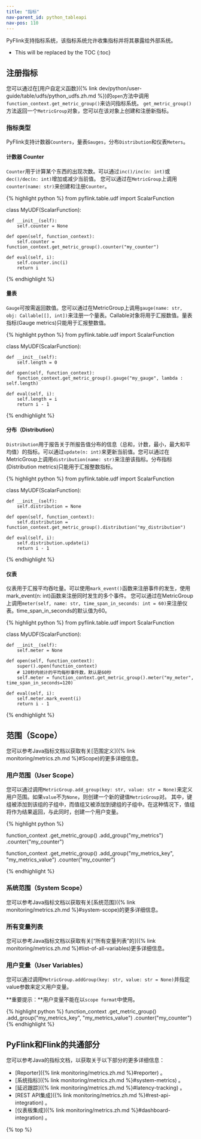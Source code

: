 ```yaml
---
title: "指标"
nav-parent_id: python_tableapi
nav-pos: 110
---
```

<!--
Licensed to the Apache Software Foundation (ASF) under one
or more contributor license agreements.  See the NOTICE file
distributed with this work for additional information
regarding copyright ownership.  The ASF licenses this file
to you under the Apache License, Version 2.0 (the
"License"); you may not use this file except in compliance
with the License.  You may obtain a copy of the License at

  http://www.apache.org/licenses/LICENSE-2.0

Unless required by applicable law or agreed to in writing,
software distributed under the License is distributed on an
"AS IS" BASIS, WITHOUT WARRANTIES OR CONDITIONS OF ANY
KIND, either express or implied.  See the License for the
specific language governing permissions and limitations
under the License.
-->

PyFlink支持指标系统，该指标系统允许收集指标并将其暴露给外部系统。

* This will be replaced by the TOC
{:toc}

## 注册指标

您可以通过在[用户自定义函数]({% link dev/python/user-guide/table/udfs/python_udfs.zh.md %})的`open`方法中调用`function_context.get_metric_group()`来访问指标系统。
`get_metric_group()`方法返回一个`MetricGroup`对象，您可以在该对象上创建和注册新指标。

### 指标类型

PyFlink支持计数器`Counters`，量表`Gauges`，分布`Distribution`和仪表`Meters`。

#### 计数器 Counter

`Counter`用于计算某个东西的出现次数。可以通过`inc()/inc(n: int)`或`dec()/dec(n: int)`增加或减少当前值。
您可以通过在`MetricGroup`上调用`counter(name: str)`来创建和注册`Counter`。

<div class="codetabs" markdown="1">
<div data-lang="python" markdown="1">
{% highlight python %}
from pyflink.table.udf import ScalarFunction

class MyUDF(ScalarFunction):

    def __init__(self):
        self.counter = None

    def open(self, function_context):
        self.counter = function_context.get_metric_group().counter("my_counter")

    def eval(self, i):
        self.counter.inc(i)
        return i

{% endhighlight %}
</div>

</div>

#### 量表

`Gauge`可按需返回数值。您可以通过在MetricGroup上调用`gauge(name: str, obj: Callable[[], int])`来注册一个量表。Callable对象将用于汇报数值。量表指标(Gauge metrics)只能用于汇报整数值。

<div class="codetabs" markdown="1">
<div data-lang="python" markdown="1">
{% highlight python %}
from pyflink.table.udf import ScalarFunction

class MyUDF(ScalarFunction):

    def __init__(self):
        self.length = 0

    def open(self, function_context):
        function_context.get_metric_group().gauge("my_gauge", lambda : self.length)

    def eval(self, i):
        self.length = i
        return i - 1
{% endhighlight %}
</div>

</div>

#### 分布（Distribution）

`Distribution`用于报告关于所报告值分布的信息（总和，计数，最小，最大和平均值）的指标。可以通过`update(n: int)`来更新当前值。您可以通过在MetricGroup上调用`distribution(name: str)`来注册该指标。分布指标(Distribution metrics)只能用于汇报整数指标。

<div class="codetabs" markdown="1">
<div data-lang="python" markdown="1">
{% highlight python %}
from pyflink.table.udf import ScalarFunction

class MyUDF(ScalarFunction):

    def __init__(self):
        self.distribution = None

    def open(self, function_context):
        self.distribution = function_context.get_metric_group().distribution("my_distribution")

    def eval(self, i):
        self.distribution.update(i)
        return i - 1
{% endhighlight %}
</div>

</div>

#### 仪表

仪表用于汇报平均吞吐量。可以使用`mark_event()`函数来注册事件的发生，使用mark_event(n: int)函数来注册同时发生的多个事件。
您可以通过在MetricGroup上调用`meter(self, name: str, time_span_in_seconds: int = 60)`来注册仪表。time_span_in_seconds的默认值为60。

<div class="codetabs" markdown="1">
<div data-lang="python" markdown="1">
{% highlight python %}
from pyflink.table.udf import ScalarFunction

class MyUDF(ScalarFunction):

    def __init__(self):
        self.meter = None

    def open(self, function_context):
        super().open(function_context)
        # 120秒内统计的平均每秒事件数，默认是60秒
        self.meter = function_context.get_metric_group().meter("my_meter", time_span_in_seconds=120)

    def eval(self, i):
        self.meter.mark_event(i)
        return i - 1
{% endhighlight %}
</div>

</div>

## 范围（Scope）

您可以参考Java指标文档以获取有关[范围定义]({% link monitoring/metrics.zh.md %}#Scope)的更多详细信息。

### 用户范围（User Scope）

您可以通过调用`MetricGroup.add_group(key: str, value: str = None)`来定义用户范围。如果``value``不为``None``，则创建一个新的键值``MetricGroup``对。
其中，键组被添加到该组的子组中，而值组又被添加到键组的子组中。在这种情况下，值组将作为结果返回，与此同时，创建一个用户变量。

<div class="codetabs" markdown="1">
<div data-lang="python" markdown="1">
{% highlight python %}

function_context
    .get_metric_group()
    .add_group("my_metrics")
    .counter("my_counter")

function_context
    .get_metric_group()
    .add_group("my_metrics_key", "my_metrics_value")
    .counter("my_counter")

{% endhighlight %}
</div>

</div>

### 系统范围（System Scope）

您可以参考Java指标文档以获取有关[系统范围]({% link monitoring/metrics.zh.md %}#system-scope)的更多详细信息。

### 所有变量列表

您可以参考Java指标文档以获取有关[“所有变量列表”的]({% link monitoring/metrics.zh.md %}#list-of-all-variables)更多详细信息。

### 用户变量（User Variables）

您可以通过调用`MetricGroup.addGroup(key: str, value: str = None)`并指定value参数来定义用户变量。

**重要提示：**用户变量不能在以`scope format`中使用。

<div class="codetabs" markdown="1">
<div data-lang="python" markdown="1">
{% highlight python %}
function_context
    .get_metric_group()
    .add_group("my_metrics_key", "my_metrics_value")
    .counter("my_counter")
{% endhighlight %}
</div>

</div>

##  PyFlink和Flink的共通部分

您可以参考Java的指标文档，以获取关于以下部分的更多详细信息：

*    [Reporter]({% link monitoring/metrics.zh.md %}#reporter) 。
*    [系统指标]({% link monitoring/metrics.zh.md %}#system-metrics) 。
*    [延迟跟踪]({% link monitoring/metrics.zh.md %}#latency-tracking) 。
*    [REST API集成]({% link monitoring/metrics.zh.md %}#rest-api-integration) 。
*    [仪表板集成]({% link monitoring/metrics.zh.md %}#dashboard-integration) 。


{% top %}
